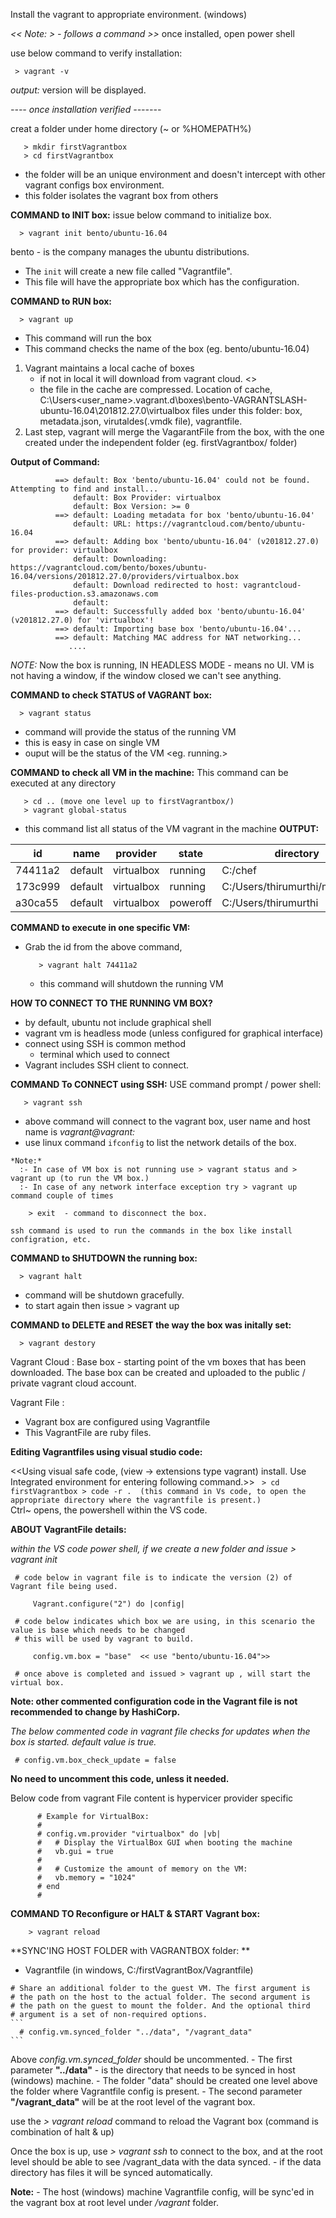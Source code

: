 Install the vagrant to appropriate environment. (windows)
 
*<< Note: > - follows a command >>*
once installed, open power shell

use below command to verify installation:
```
 > vagrant -v
```
*output:*
  version will be displayed.

*---- once installation verified -------*

creat a folder under home directory (~ or %HOMEPATH%)
```
   > mkdir firstVagrantbox
   > cd firstVagrantbox
```
  - the folder will be an unique environment and doesn't intercept with other vagrant configs box environment.
  - this folder isolates the vagrant box from others
   
**COMMAND to INIT box:**
issue below command to initialize box.
```
  > vagrant init bento/ubuntu-16.04
```
bento - is the company manages the ubuntu distributions.
-  The `init` will create a new file called "Vagrantfile".
-  This file will have the appropriate box which has the configuration.

**COMMAND to RUN box:**
```
  > vagrant up 
```   
  - This command will run the box
  - This command checks the name of the box (eg. bento/ubuntu-16.04)
  1. Vagrant maintains a local cache of boxes 
       - if not in local it will download from vagrant cloud. <<this will be a step in up output.>>
       - the file in the cache are compressed.
  Location of cache, C:\Users\<user_name>\.vagrant.d\boxes\bento-VAGRANTSLASH-ubuntu-16.04\201812.27.0\virtualbox
  files under this folder: 
            box, metadata.json, virutaldes(.vmdk file), vagrantfile.
   2. Last step,
         vagrant will merge the VagarantFile from the box, with the one created under
         the independent folder (eg. firstVagrantbox/ folder)
 
 **Output of Command:**
```          Bringing machine 'default' up with 'virtualbox' provider...\
          ==> default: Box 'bento/ubuntu-16.04' could not be found. Attempting to find and install...
              default: Box Provider: virtualbox
              default: Box Version: >= 0
          ==> default: Loading metadata for box 'bento/ubuntu-16.04'
              default: URL: https://vagrantcloud.com/bento/ubuntu-16.04
          ==> default: Adding box 'bento/ubuntu-16.04' (v201812.27.0) for provider: virtualbox
              default: Downloading: https://vagrantcloud.com/bento/boxes/ubuntu-16.04/versions/201812.27.0/providers/virtualbox.box
              default: Download redirected to host: vagrantcloud-files-production.s3.amazonaws.com
              default:
          ==> default: Successfully added box 'bento/ubuntu-16.04' (v201812.27.0) for 'virtualbox'!
          ==> default: Importing base box 'bento/ubuntu-16.04'...
          ==> default: Matching MAC address for NAT networking...
             ....
```
*NOTE:* 
      Now the box is running, IN HEADLESS MODE - means no UI.
      VM is not having a window, if the window closed we can't see anything.
      
 **COMMAND to check STATUS of VAGRANT box:**
 ```
   > vagrant status
 ```
   - command will provide the status of the running VM
   - this is easy in case on single VM
   - ouput will be the status of the VM <eg. running.>
      
 **COMMAND to check all VM in the machine:**
This command can be executed at any directory
``` 
   > cd .. (move one level up to firstVagrantbox/)
   > vagrant global-status
```
   - this command list all status of the VM vagrant in the machine
**OUTPUT:**

|id   |    name |   provider |  state |   directory | 
------|---------|-------------|--------|-------------|
|74411a2 |  default | virtualbox | running | C:/chef |
|173c999 | default | virtualbox | running  | C:/Users/thirumurthi/myfirstbox |
|a30ca55 | default | virtualbox | poweroff | C:/Users/thirumurthi |

**COMMAND to execute in one specific VM:**
- Grab the id from the above command,  
  ``` 
     > vagrant halt 74411a2 
  ```
   - this command will shutdown the running VM
      
**HOW TO CONNECT TO THE RUNNING VM BOX?**
   - by default, ubuntu not include graphical shell
   - vagrant vm is headless mode (unless configured for graphical interface)
   - connect using SSH is common method
       - terminal which used to connect
   - Vagrant includes SSH client to connect.
 
 **COMMAND To CONNECT using SSH:**
  USE command prompt / power shell:
  ``` 
     > vagrant ssh
  ```
   - above command will connect to the vagrant box, user name and host name is 
     *vagrant@vagrant:*
   - use linux command `ifconfig` to list the network details of the box.

    *Note:* 
      :- In case of VM box is not running use > vagrant status and > vagrant up (to run the VM box.)
      :- In case of any network interface exception try > vagrant up command couple of times

  ```   
      > exit  - command to disconnect the box.
  ```   
    ssh command is used to run the commands in the box like install configration, etc.
    
 **COMMAND to SHUTDOWN the running box:**
  ``` 
    > vagrant halt 
 ```
  - command will be shutdown gracefully.
  - to start again then issue > vagrant up
  
 **COMMAND to DELETE and RESET the way the box was initally set:**
  ``` 
    > vagrant destory
 ```

Vagrant Cloud :
  Base box - starting point of the vm boxes that has been downloaded.
  The base box can be created and uploaded to the public / private vagrant cloud account.

Vagrant File :
 - Vagrant box are configured using Vagrantfile
 - This VagrantFile are ruby files.

**Editing Vagrantfiles using visual studio code:**

<<Using visual safe code, (view -> extensions type vagrant) install. 
Use Integrated environment for entering following command.>>
      ``` 
         > cd firstVagrantbox
         > code -r .  (this command in Vs code, to open the appropriate directory where the vagrantfile is present.)
     ```    
  Ctrl~ opens, the powershell within the VS code.

**ABOUT VagrantFile details:**

   *within the VS code power shell, if we create a new folder and issue > vagrant init*
   
     # code below in vagrant file is to indicate the version (2) of Vagrant file being used.
```
     Vagrant.configure("2") do |config|
```
     # code below indicates which box we are using, in this scenario the value is base which needs to be changed 
     # this will be used by vagrant to build.

```
     config.vm.box = "base"  << use "bento/ubuntu-16.04">>
```
     # once above is completed and issued > vagrant up , will start the virtual box.

**Note: other commented configuration code in the Vagrant file is not recommended to change by HashiCorp.**

 *The below commented code in vagrant file checks for updates when the box is started. default value is true.*
 
   ```     
    # config.vm.box_check_update = false 
   ```
   
**No need to uncomment this code, unless it needed.**

  Below code from vagrant File content is hypervicer provider specific 
 ```    
       # Example for VirtualBox:
       #
       # config.vm.provider "virtualbox" do |vb|
       #   # Display the VirtualBox GUI when booting the machine
       #   vb.gui = true
       #
       #   # Customize the amount of memory on the VM:
       #   vb.memory = "1024"
       # end
       #
```

**COMMAND TO Reconfigure or HALT & START Vagrant box:**
```
    > vagrant reload
```
 
**SYNC'ING HOST FOLDER with VAGRANTBOX folder: **
   
   - Vagrantfile (in windows, C:/firstVagrantBox/Vagrantfile)
   
    # Share an additional folder to the guest VM. The first argument is
    # the path on the host to the actual folder. The second argument is
    # the path on the guest to mount the folder. And the optional third
    # argument is a set of non-required options.
    ```
      # config.vm.synced_folder "../data", "/vagrant_data"
    ```
Above *config.vm.synced_folder* should be uncommented.
      - The first parameter **"../data"** - is the directory that needs to be synced in host (windows) machine.
        - The folder "data" should be created one level above the folder where Vagrantfile config is present.
      - The second parameter **"/vagrant_data"** will be at the root level of the vagrant box.

use the *> vagrant reload* command to reload the Vagrant box (command is combination of halt & up)

Once the box is up, use *> vagrant ssh* to connect to the box, and at the root level should be able to see /vagrant_data with the data synced. 
    - if the data directory has files it will be synced automatically.
    
  **Note:**
      - The host (windows) machine Vagrantfile config, will be sync'ed in the vagrant box at root level under */vagrant* folder.
      
 
 
      
      
      
      
      
      
      
      
      
      
      
      
      
      
      
      
      
      
      
